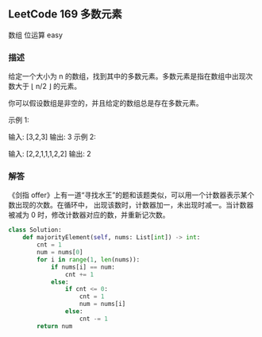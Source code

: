 ## LeetCode  169 多数元素
数组 位运算
easy
### 描述
给定一个大小为 n 的数组，找到其中的多数元素。多数元素是指在数组中出现次数大于 ⌊ n/2 ⌋ 的元素。

你可以假设数组是非空的，并且给定的数组总是存在多数元素。

示例 1:

输入: [3,2,3]
输出: 3
示例 2:

输入: [2,2,1,1,1,2,2]
输出: 2

### 解答
《剑指 offer》上有一道“寻找水王”的题和该题类似，可以用一个计数器表示某个数出现的次数。在循环中，
出现该数时，计数器加一，未出现时减一。当计数器被减为 0 时，修改计数器对应的数，并重新记次数。

```Python
class Solution:
    def majorityElement(self, nums: List[int]) -> int:
        cnt = 1
        num = nums[0]
        for i in range(1, len(nums)):
            if nums[i] == num:
                cnt += 1
            else:
                if cnt <= 0:
                    cnt = 1
                    num = nums[i]
                else:
                    cnt -= 1
        return num
```